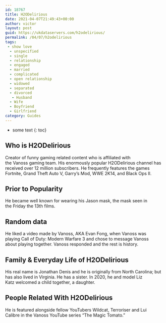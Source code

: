 ```yaml
---
id: 18767
title: H2ODelirious
date: 2021-04-07T21:49:43+00:00
author: victor
layout: post
guid: https://ukdataservers.com/h2odelirious/
permalink: /04/07/h2odelirious
tags:
 - show love
  - unspecified
  - single
  - relationship
  - engaged
  - married
  - complicated
  - open relationship
  - widowed
  - separated
  - divorced
   - Husband
  - Wife
  - Boyfriend
  - Girlfriend
category: Guides
---
```


* some text
{: toc}


## Who is H2ODelirious



Creator of funny gaming related content who is affiliated with the Vanoss gaming team. His enormously popular H2ODelirious channel has received over 12 million subscribers. He frequently features the games Fortnite, Grand Theft Auto V, Garry&#8217;s Mod, WWE 2K14, and Black Ops II. 

                
                
                
## Prior to Popularity



He became well known for wearing his Jason mask, the mask seen in the Friday the 13th films.

                
                
                
## Random data



He liked a video made by Vanoss, AKA Evan Fong, when Vanoss was playing Call of Duty: Modern Warfare 3 and chose to message Vanoss about playing together. Vanoss responded and the rest is history.

                
                
                
## Family & Everyday Life of H2ODelirious



His real name is Jonathan Denis and he is originally from North Carolina; but has also lived in Virginia. He has a sister. In 2020, he and model Liz Katz welcomed a child together, a daughter.

                
                
                
## People Related With H2ODelirious



He is featured alongside fellow YouTubers Wildcat, Terroriser and Lui Calibre in the Vanoss YouTube series &#8220;The Magic Tomato.&#8221;

                
              
            
          
          
          